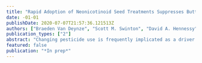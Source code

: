 ```yaml
---
title: "Rapid Adoption of Neonicotinoid Seed Treatments Suppresses Butterfly Population and Diversity Across Agricultural Landscapes in the Upper Midwest, USA"
date: -01-01
publishDate: 2020-07-07T21:57:36.121513Z
authors: ["Braeden Van Deynze", "Scott M. Swinton", "David A. Hennessy", "Leslie Ries"]
publication_types: ["2"]
abstract: "Changing pesticide use is frequently implicated as a driver of declines in butterfly abundance. Existing empirical evidence of linkages between pesticide use and butterfly abundance is limited to studies that fail to account for the full suite of pesticides used by farmers, which fail to account for the effects of substitute pesticides. In this paper, we bring together data on the use of the six principal pesticide groups on corn and soybean fields and butterfly abundance data to create a unique county-level panel dataset spanning the 60 counties in the American Midwest over 17 years. We estimate count data models of total butterfly abundance, the abundance of 16  species, and distinct species identified to measure the effects of each pesticide group while controlling for climate and land use confounders. We find that neonicotinoids, a group of systemic insecticides applied to corn and soybean seeds before planting, have a strong negative association with butterfly diversity and two of our four indicator species, including Monarch butterflies. Further, we find a positive association between the planting Bacillus thuringiensis (Bt) traited corn seeds and butterfly abundance, though only in counties with large areas of cropland where interaction between butterflies and affected cropland is likely. We estimate that farmers’ changes in pesticide use since 1998 has accounted for a 9% decrease in overall butterfly abundance in the median county in our sample, driven by a shift towards neonicotinoid seed treatments since the mid-2000s."
featured: false
publication: "*In prep*"
---
```


